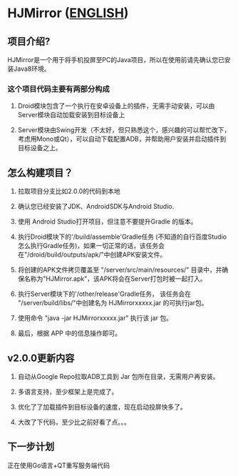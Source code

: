 # HJMirror ([ENGLISH](README_EN.md))

## 项目介绍?

HJMirror是一个用于将手机投屏至PC的Java项目，所以在使用前请先确认您已安装Java8环境。

### 这个项目代码主要有两部分构成

1. Droid模块包含了一个执行在安卓设备上的插件，无需手动安装，可以由Server模块自动加载安装到目标设备上

2. Server模块由Swing开发（不太好，但只熟悉这个，感兴趣的可以帮忙改下，考虑用Mono或Qt），可以自动下载配置ADB，并帮助用户安装并启动插件到目标设备之上。


## 怎么构建项目？

1. 拉取项目分支比如2.0.0的代码到本地

2. 确认您已经安装了JDK、AndroidSDK与Android Studio.

3. 使用 Android Studio打开项目，但注意不要提升Gradle 的版本。

4. 执行Droid模块下的'/build/assemble'Gradle任务 (不知道的自行百度Studio怎么执行Gradle任务)，如果一切正常的话，该任务会在"/droid/build/outputs/apk/"中创建APK安装文件。

5. 将创建的APK文件拷贝覆盖至 "/server/src/main/resources/" 目录中，并确保名称为"HJMirror.apk"，该APK将会在Server打包时被一起打入。

6. 执行Server模块下的'/other/release'Gradle任务， 该任务会在 "/server/build/libs/"中创建名为 HJMirrorxxxxx.jar 的可执行jar包。

7. 使用命令 "java -jar HJMirrorxxxxx.jar" 执行该 jar 包。

8. 最后，根据 APP 中的信息操作即可。


## v2.0.0更新内容

1. 自动从Google Repo拉取ADB工具到 Jar 包所在目录，无需用户再安装。

2. 多语言支持，至少框架上是完成了。

3. 优化了了加载插件到目标设备的速度，现在启动投屏快多了。

4. 大改了下代码，至少比之前好看了点。。。

## 下一步计划

正在使用Go语言+QT重写服务端代码

